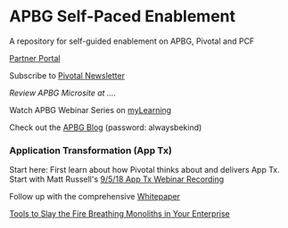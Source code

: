 # APBG Self-Paced Enablement
A repository for self-guided enablement on APBG, Pivotal and PCF

[Partner Portal](https://partners.pivotal.io/)

Subscribe to [Pivotal Newsletter](https://pivotal.io/newsletter-subscription/)

_Review APBG Microsite at ...._

Watch APBG Webinar Series on [myLearning](https://mylearning.accenture.com/myl-ui/learner/activityDetails?referrer=activitySupDetails.sessionDetails&activityID=1521458&source=LMS&refresh=349)

Check out the [APBG Blog](https://blog.apbg.io/) (password: alwaysbekind)


### Application Transformation (App Tx)
Start here:
First learn about how Pivotal thinks about and delivers App Tx. Start with Matt Russell's [9/5/18 App Tx Webinar Recording](https://content.pivotal.io/webinars/sep-5-application-migration-how-to-start-scale-and-succeed-webinar)

Follow up with the comprehensive [Whitepaper](https://content.pivotal.io/white-papers/pivotal-practices-application-transformation)

[Tools to Slay the Fire Breathing Monoliths in Your Enterprise](https://www.youtube.com/watch?v=neL3OQ1GRhY)
